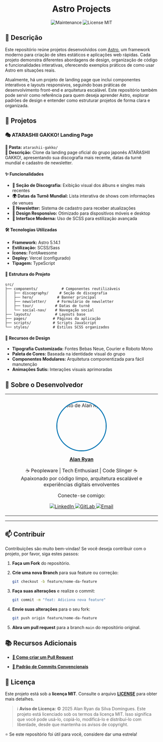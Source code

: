 <h1 align="center">
   Astro Projects
</h1>

<div align="center">

![Maintenance](https://img.shields.io/maintenance/yes/2025?style=for-the-badge)
![License MIT](https://img.shields.io/badge/license-MIT-blue?style=for-the-badge)

</div>

## 📖 Descrição

Este repositório reúne projetos desenvolvidos com [Astro](https://astro.build/), um framework moderno para criação de sites estáticos e aplicações web rápidas. Cada projeto demonstra diferentes abordagens de design, organização de código e funcionalidades interativas, oferecendo exemplos práticos de como usar Astro em situações reais.

Atualmente, há um projeto de landing page que inclui componentes interativos e layouts responsivos, seguindo boas práticas de desenvolvimento front-end e arquitetura escalável. Este repositório também pode servir como referência para quem deseja aprender Astro, explorar padrões de design e entender como estruturar projetos de forma clara e organizada.

## 🚀 Projetos

### 🎭 ATARASHII GAKKO! Landing Page

**📁 Pasta:** `atarashii-gakko/`  
**🎯 Descrição:** Clone da landing page oficial do grupo japonês ATARASHII GAKKO!, apresentando sua discografia mais recente, datas da turnê mundial e cadastro de newsletter.

#### ✨ Funcionalidades

- **🎵 Seção de Discografia:** Exibição visual dos álbuns e singles mais recentes
- **🌍 Datas da Turnê Mundial:** Lista interativa de shows com informações de venues
- **📧 Newsletter:** Sistema de cadastro para receber atualizações
- **📱 Design Responsivo:** Otimizado para dispositivos móveis e desktop
- **🎨 Interface Moderna:** Uso de SCSS para estilização avançada

#### 🛠️ Tecnologias Utilizadas

- **Framework:** Astro 5.14.1
- **Estilização:** SCSS/Sass
- **Ícones:** FontAwesome
- **Deploy:** Vercel (configurado)
- **Tipagem:** TypeScript

#### 📂 Estrutura do Projeto

```
src/
├── components/           # Componentes reutilizáveis
│   ├── discography/     # Seção de discografia
│   ├── hero/           # Banner principal
│   ├── newsletter/     # Formulário de newsletter
│   ├── tour/          # Datas de turnê
│   └── social-nav/    # Navegação social
├── layouts/           # Layouts base
├── pages/            # Páginas da aplicação
├── scripts/          # Scripts JavaScript
└── styles/           # Estilos SCSS organizados
```

#### 🎨 Recursos de Design

- **Tipografia Customizada:** Fontes Bebas Neue, Courier e Roboto Mono
- **Paleta de Cores:** Baseada na identidade visual do grupo
- **Componentes Modulares:** Arquitetura componentizada para fácil manutenção
- **Animações Sutis:** Interações visuais aprimoradas

## 👤 Sobre o Desenvolvedor

<div align="center">

<table>
  <tr>
    <td align="center">
        <br>
        <a href="https://github.com/0nF1REy" target="_blank">
          <img src="./readme_images/alan-ryan.jpg" height="160" alt="Foto de Alan Ryan" style="border-radius:50%;border:3px solid #0077B5;">
        </a>
        </p>
        <a href="https://github.com/0nF1REy" target="_blank">
          <strong>Alan Ryan</strong>
        </a>
        </p>
        ☕ Peopleware | Tech Enthusiast | Code Slinger ☕
        <br>
        Apaixonado por código limpo, arquitetura escalável e experiências digitais envolventes
        </p>
          Conecte-se comigo:
        </p>
        <a href="https://www.linkedin.com/in/alan-ryan-b115ba228" target="_blank">
          <img src="https://img.shields.io/badge/LinkedIn-Alan_Ryan-0077B5?style=flat&logo=linkedin" alt="LinkedIn">
        </a>
        <a href="https://gitlab.com/alanryan619" target="_blank">
          <img src="https://img.shields.io/badge/GitLab-@0nF1REy-FCA121?style=flat&logo=gitlab" alt="GitLab">
        </a>
        <a href="mailto:alanryan619@gmail.com" target="_blank">
          <img src="https://img.shields.io/badge/Email-alanryan619@gmail.com-D14836?style=flat&logo=gmail" alt="Email">
        </a>
        </p>
    </td>
  </tr>
</table>

</div>

---

## 📫 Contribuir

Contribuições são muito bem-vindas! Se você deseja contribuir com o projeto, por favor, siga estes passos:

1.  **Faça um Fork** do repositório.

2.  **Crie uma nova Branch** para sua feature ou correção:

    ```bash
    git checkout -b feature/nome-da-feature
    ```

3.  **Faça suas alterações** e realize o commit:

    ```bash
    git commit -m "feat: Adiciona nova feature"
    ```

4.  **Envie suas alterações** para o seu fork:

    ```bash
    git push origin feature/nome-da-feature
    ```

5.  **Abra um pull request** para a branch `main` do repositório original.

## 📚 Recursos Adicionais

- **<a href="https://www.atlassian.com/br/git/tutorials/making-a-pull-request" target="_blank">📝 Como criar um Pull Request</a>**

- **<a href="https://www.conventionalcommits.org/en/v1.0.0/" target="_blank">💾 Padrão de Commits Convencionais</a>**

## 📜 Licença

Este projeto está sob a **licença MIT**. Consulte o arquivo **[LICENSE](LICENSE)** para obter mais detalhes.

> ℹ️ **Aviso de Licença:** © 2025 Alan Ryan da Silva Domingues. Este projeto está licenciado sob os termos da licença MIT. Isso significa que você pode usá-lo, copiá-lo, modificá-lo e distribuí-lo com liberdade, desde que mantenha os avisos de copyright.

⭐ Se este repositório foi útil para você, considere dar uma estrela!
